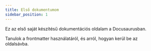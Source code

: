 ```yaml
---
title: Első dokumentumom
sidebar_position: 1
---
```


Ez az első saját készítésű dokumentációs oldalam a Docusaurusban.

Tanulok a frontmatter használatáról, és arról, hogyan kerül be az oldalsávba.
